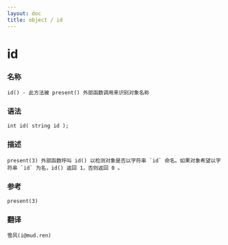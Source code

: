 ```yaml
---
layout: doc
title: object / id
---
```

# id

### 名称

    id() - 此方法被 present() 外部函数调用来识别对象名称

### 语法

    int id( string id );

### 描述

    present(3) 外部函数呼叫 id() 以检测对象是否以字符串 `id` 命名。如果对象希望以字符串 `id` 为名，id() 返回 1，否则返回 0 。

### 参考

    present(3)

### 翻译

    雪风(i@mud.ren)
